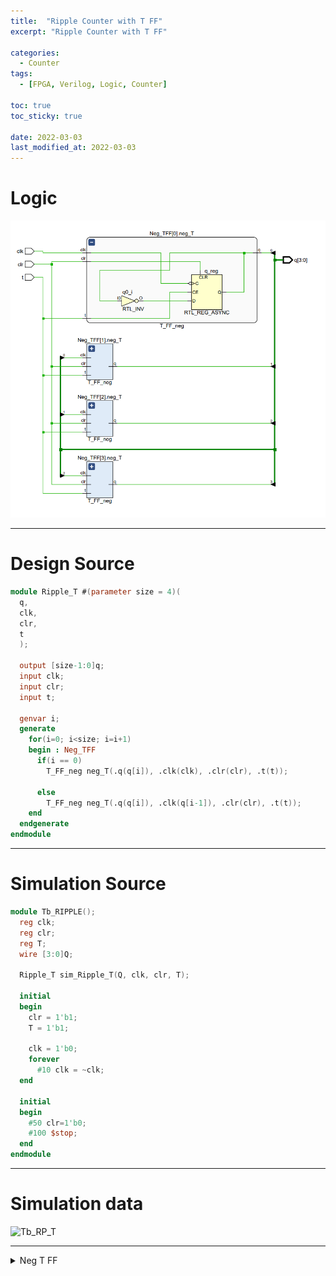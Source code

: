 ```yaml
---
title:  "Ripple Counter with T FF"
excerpt: "Ripple Counter with T FF"

categories:
  - Counter
tags:
  - [FPGA, Verilog, Logic, Counter]

toc: true
toc_sticky: true

date: 2022-03-03
last_modified_at: 2022-03-03
---
```


# Logic

![RP_T](/images/2022-03-03-RP_T/logic.png)

---

# Design Source

```verilog
module Ripple_T #(parameter size = 4)(
  q,
  clk,
  clr,
  t
  );

  output [size-1:0]q;
  input clk;
  input clr;
  input t;

  genvar i;
  generate
    for(i=0; i<size; i=i+1)
    begin : Neg_TFF
      if(i == 0)
        T_FF_neg neg_T(.q(q[i]), .clk(clk), .clr(clr), .t(t));

      else
        T_FF_neg neg_T(.q(q[i]), .clk(q[i-1]), .clr(clr), .t(t));
    end
  endgenerate
endmodule
```
---

# Simulation Source

```verilog
module Tb_RIPPLE();
  reg clk; 
  reg clr; 
  reg T;
  wire [3:0]Q;
  
  Ripple_T sim_Ripple_T(Q, clk, clr, T);
  
  initial
  begin
    clr = 1'b1;
    T = 1'b1;
      
    clk = 1'b0;
    forever
      #10 clk = ~clk;
  end
  
  initial
  begin
    #50 clr=1'b0;
    #100 $stop;
  end
endmodule
```
---

# Simulation data

![Tb_RP_T](/images/2022-01-31-RP_T/tb.png)

---

<details>
<summary>Neg T FF</summary>
<div markdown="1">

Neg T FF

```verilog
module T_FF_neg(
  q,
  clk,
  clr,
  t
  );

  output reg q;
  input clk;
  input clr;
  input t;

  always@(negedge clk, posedge clr)
  begin
    if(clr)
      q <= 1'b0;
        
    else if(t)
      q <= ~q;
  end
endmodule
```

</div>
</details>